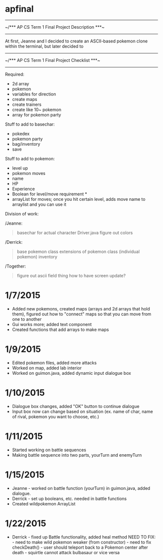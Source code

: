 apfinal
=======

  ___________________________________________
~/*** AP CS Term 1 Final Project Description ***\~
 _____________________________________________

 At first, Jeanne and I decided to create an ASCII-based pokemon
 clone within the terminal, but later decided to


  ___________________________________________
~/*** AP CS Term 1 Final Project Checklist ***\~
 _____________________________________________

Required:
- 2d array
- pokemon
- variables for direction
- create maps
- create trainers
- create like 10~ pokemon
- array for pokemon party


Stuff to add to basechar:
- pokedex
- pokemon party
- bag/inventory
- save

Stuff to add to pokemon:
- level up
- pokemon moves
- name
- HP
- Experience
- Boolean for level/move requirement *
- arrayList for moves; once you hit certain level, adds move name to arraylist
  and you can use it

Division of work:

 /Jeanne:
> basechar for actual character
> Driver.java
> figure out colors

 /Derrick:
> base pokemon class
> extensions of pokemon class (individual pokemon)
> inventory

/Together:
> figure out ascii field thing
> how to have screen update?

1/7/2015
=======
- Added new pokemons, created maps (arrays and 2d arrays that hold them), figured out how to "connect" maps so that you can move from one to another
- Gui works more; added text component
- Created functions that add arrays to make maps

1/9/2015
=======
- Edited pokemon files, added more attacks
- Worked on map, added lab interior
- Worked on guimon.java, added dynamic input dialogue box

1/10/2015
======
- Dialogue box changes, added "OK" button to continue dialogue
- Input box now can change based on situation (ex. name of char, name of rival, pokemon you want to choose, etc.)

1/11/2015
=======
- Started working on battle sequences
- Making battle sequence into two parts, yourTurn and enemyTurn

1/15/2015
=======
- Jeanne - worked on battle function (yourTurn) in guimon.java, added dialogue.
- Derrick - set up booleans, etc. needed in battle functions
- Created wildpokemon ArrayList

1/22/2015
=======
- Derrick - fixed up Battle functionality, added heal method
     NEED TO FIX:
  	  - need to make wild pokemon weaker (from constructor)
	  - need to fix checkDeath()
	  - user should teleport back to a Pokemon center after death
	  - squirtle cannot attack bulbasaur or vice versa

